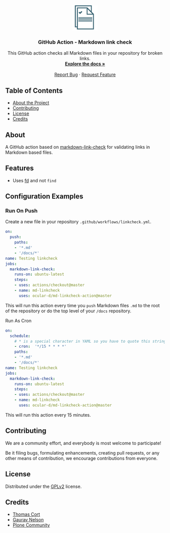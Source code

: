 <!-- PROJECT LOGO -->
<br />
<p align="center">
  <a href="https://github.com/ocular-d/md-linkcheck-action">
    <img src="assets/linkcheck-logo.png" alt="Logo" width="80" height="80">
  </a>

  <h3 align="center">GitHub Action - Markdown link check</h3>

  <p align="center">
    This GitHub action checks all Markdown files in your repository for broken links.
    <br />
    <a href="https://github.com/ocular-d/md-linkcheck-action"><strong>Explore the docs »</strong></a>
    <br />
    <br />
    <a href="https://github.com/ocular-d/md-linkcheck-action/issues">Report Bug</a>
    ·
    <a href="https://github.com/ocular-d/md-linkcheck-action/issues">Request Feature</a>
  </p>
</p>

<!-- TABLE OF CONTENTS -->
## Table of Contents

- [About the Project](#about)
- [Contributing](#contributing)
- [License](#license)
- [Credits](#credits)

## About

A GitHub action based on [markdown-link-check](https://github.com/tcort/markdown-link-check "Link to markdown-link-check repository") for validating links in Markdown based files.

## Features

- Uses [fd](https://github.com/sharkdp/fd "Link to `fd` on GitHub") and not `find`

## Configuration Examples

### Run On Push

Create a new file in your repository `.github/workflows/linkcheck.yml`.

```yml
on:
  push:
    paths:
    - '*.md'
    - '/docs/*'
name: Testing linkcheck
jobs:
  markdown-link-check:
    runs-on: ubuntu-latest
    steps:
    - uses: actions/checkout@master
    - name: md-linkcheck
      uses: ocular-d/md-linkcheck-action@master
```

This will run this action every time you `push` Markdown files `.md` to the root of the repository
or do the top level of your `/docs` repository.

Run As Cron

```yml
on:
  schedule:
    # * is a special character in YAML so you have to quote this string
    - cron:  '*/15 * * * *'
    paths:
    - '*.md'
    - '/docs/*'
name: Testing linkcheck
jobs:
  markdown-link-check:
    runs-on: ubuntu-latest
    steps:
    - uses: actions/checkout@master
    - name: md-linkcheck
      uses: ocular-d/md-linkcheck-action@master
```

This will run this action every 15 minutes.

## Contributing

We are a community effort, and everybody is most welcome to participate!

Be it filing bugs, formulating enhancements, creating pull requests, or any other means of contribution, we encourage contributions from everyone.

## License

Distributed under the [GPLv2](https://www.gnu.org/licenses/old-licenses/gpl-2.0.en.html "Link to license") license.

## Credits

- [Thomas Cort](https://github.com/tcort "Link to Thomas Cort on GitHub")
- [Gaurav Nelson](https://github.com/gaurav-nelson "Link to Gaurav Nelson on GitHub")
- [Plone Community](https://plone.org "Link to website of Plone")
